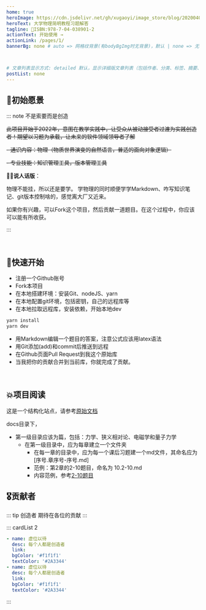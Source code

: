 ```yaml
---
home: true
heroImage: https://cdn.jsdelivr.net/gh/xugaoyi/image_store/blog/20200409124835.png
heroText: 大学物理简明教程习题解答
tagline: 🚀ISBN:978-7-04-038901-2
actionText: 开始使用 →
actionLink: /pages/1/
bannerBg: none # auto => 网格纹背景(有bodyBgImg时无背景)，默认 | none => 无 | '大图地址' | background: 自定义背景样式       提示：如发现文本颜色不适应你的背景时可以到palette.styl修改$bannerTextColor变量



# 文章列表显示方式: detailed 默认，显示详细版文章列表（包括作者、分类、标签、摘要、分页等）| simple => 显示简约版文章列表（仅标题和日期）| none 不显示文章列表
postList: none
---
```


## 💚初始愿景

::: note 不是索要而是创造

 ~~此项目开始于2022年，意图在教学实践中，让受众从被动接受者过渡为实践创造者！期望以习题为承载，让未来的软件领域领导者了解~~

~~- 通识内容：物理（物质世界演变的自然语言，普适的面向对象逻辑）~~

~~- 专业技能：知识管理工具，版本管理工具~~

  

👨‍🦽**说人话版**：

物理不能挂，所以还是要学。 学物理的同时顺便学学Markdown、咋写知识笔记、git版本控制啥的，感觉离大厂又近来。

如果你有兴趣，可以Fork这个项目，然后贡献一道题目。在这个过程中，你应该可以能有所收获。

:::

<br/>

## 🛴快速开始


- 注册一个Github账号
- Fork本项目
- 在本地搭建环境：安装Git、nodeJS、yarn
- 在本地配置git环境，包括密钥，自己的远程库等
- 在本地拉取远程库，安装依赖，开始本地dev
```sh
yarn install
yarn dev
```
- 用Markdown编辑一个题目的答案，注意公式应该用latex语法
- 用Git添加(add)和commit后推送到远程
- 在Github页面Pull Request到我这个原始库
- 当我把你的贡献合并到当前库，你就完成了贡献。








<br/>


## 💥项目阅读
这是一个结构化站点，请参考[原始文档](https://doc.xugaoyi.com/pages/33d574/#%E5%91%BD%E5%90%8D%E7%BA%A6%E5%AE%9A)

docs目录下，

- 第一级目录应该为篇，包括：力学、狭义相对论、电磁学和量子力学
  - 在第一级目录中，应为每章建立一个文件夹
     - 在每一章的目录中，应为每一个课后习题建一个md文件，其命名应为[序号.章序号-序号.md]
     - 范例：第2章的2-10题目，命名为 10.2-10.md
     - 内容范例，参考[2-10题目](/pages/d0aa4b/)


## 🎖贡献者
::: tip 创造者
期待在各位的贡献
:::

::: cardList 2

```yaml
- name: 虚位以待
  desc: 每个人都是创造者
  link: 
  bgColor: '#f1f1f1'
  textColor: '#2A3344'
- name: 虚位以待
  desc: 每个人都是创造者
  link: 
  bgColor: '#f1f1f1'
  textColor: '#2A3344'
```
:::

